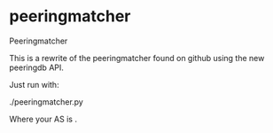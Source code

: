# peeringmatcher
Peeringmatcher

This is a rewrite of the peeringmatcher found on github using the new peeringdb API.

Just run with:

./peeringmatcher.py <asn1> <asn2>

Where your AS is <asn1>.
